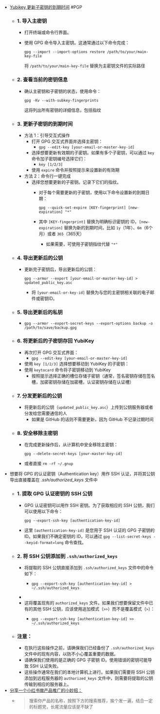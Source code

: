 - [Yubikey 更新子密钥的到期时间](https://superuser.com/questions/813421/can-you-extend-the-expiration-date-of-an-already-expired-gpg-key) #PGP
	- ### 1. 导入主密钥
		- 打开终端或命令行界面。
		- 使用 GPG 命令导入主密钥。这通常通过以下命令完成：
		  
		  ```
		  gpg --import --import-options restore /path/to/your/main-key-file
		  ```
		  
		  将 `/path/to/your/main-key-file` 替换为主密钥文件的实际路径
	- ### 2. 查看当前的密钥信息
		- 确认主密钥和子密钥的状态，使用命令：
		  
		  ```
		  gpg -Kv --with-subkey-fingerprints
		  ```
		  
		  这将列出所有密钥的详细信息，包括指纹
	- ### 3. 更新子密钥的到期时间
		- 方法 1：引导交互式操作
			- 打开 GPG 交互式界面并选择主密钥：
				- `gpg --edit-key [your-email-or-master-key-id]`
			- 选择想要更新有效期的子密钥。如果有多个子密钥，可以通过 `key` 命令加子密钥编号选择它们：
				- `key [1/2/3]`
			- 使用 `expire` 命令并按照提示来设置新的有效期
		- 方法 2：命令行一键完成
			- 选择您想要更新的子密钥。记录下它们的指纹。
				- 对于每个需要更新的子密钥，使用以下命令设置新的到期日期：
				  
				  ```
				  gpg --quick-set-expire [KEY-fingerprint] [new-expiration] "*"
				  ```
				- 其中 `[KEY-fingerprint]` 替换为明确标识密钥的 ID，`[new-expiration]` 替换为新的到期时间，比如 `1y`（1年）、`6m`（6个月）或者 `365`（365天）
					- 如果需要，可使用子密钥指纹代替  `"*"`
	- ### 4. 导出更新后的公钥
		- 更新完子密钥后，导出更新后的公钥：
		  
		  ```
		  gpg --armor --export [your-email-or-master-key-id] > updated_public_key.asc
		  ```
			- 将 `[your-email-or-key-id]` 替换为与您的主密钥相关联的电子邮件或密钥ID。
	- ### 5. 导出更新后的私钥
		- `gpg --armor --export-secret-keys --export-options backup -o /path/to/save/backup.gpg `
	- ### 6. 将更新后的子密钥存回 YubiKey
		- 再次打开 GPG 交互式界面：
			- `gpg --edit-key [your-email-or-master-key-id]`
		- 使用 `key [1/2/3]` 选择想要移动到 YubiKey 的子密钥：
		- 使用 `keytocard` 命令将子密钥移动到 YubiKey
			- 按照提示选择正确的槽位存储子密钥（通常，签名密钥存储在签名槽，加密密钥存储在加密槽，认证密钥存储在认证槽）
	- ### 7. 分发更新后的公钥
		- 将更新后的公钥（`updated_public_key.asc`）上传到公钥服务器或者分发给您需要通信的人
			- 如果是 GitHub 的话则不需要更新，因为 GitHub 不记录过期时间
	- ### 8. 安全移除主密钥
		- 在完成更新操作后，从计算机中安全移除主密钥：
		  
		  ```
		  gpg --delete-secret-keys [your-master-key-id]
		  ```
		- 或者直接 `rm -rf ~/.gnup`
- 想要将 GPG 的认证密钥（Authentication key）用作 SSH 认证，并将其公钥导出直接覆盖在 _.ssh/authorized_keys_ 文件中
	- ### 1. 提取 GPG 认证密钥的 SSH 公钥
		- GPG 认证密钥可以用作 SSH 密钥。为了获取相应的 SSH 公钥，我们可以使用以下命令：
		  
		  ```
		  gpg --export-ssh-key [authentication-key-id]
		  ```
		- 这里 `[authentication-key-id]` 是您用于 SSH 认证的 GPG 子密钥的 ID。如果我们不确定密钥的 ID，可以通过 `gpg --list-secret-keys --keyid-format=long` 命令查找。
	- ### 2. 将 SSH 公钥添加到  `.ssh/authorized_keys`
		- 将提取的 SSH 公钥直接添加到 `.ssh/authorized_keys` 文件中的命令如下：
			- ```
			  gpg --export-ssh-key [authentication-key-id] > ~/.ssh/authorized_keys
			  ```
		-
		- 这将覆盖现有的 `authorized_keys` 文件。如果我们想要保留文件中已有的其他 SSH 公钥，应该使用追加模式（`>>`）而不是覆盖模式（`>`）：
			- ```
			  gpg --export-ssh-key [authentication-key-id] >> ~/.ssh/authorized_keys
			  ```
	- ### 注意：
		- 在执行这些操作之前，请确保我们已经备份了 `.ssh/authorized_keys` 文件中的现有内容，以防不小心覆盖重要的数据。
		- 请确保我们使用的是正确的 GPG 子密钥 ID。使用错误的密钥可能导致 SSH 认证失败。
		- 这些操作通常在我们的本地计算机上进行。如果我们需要将 SSH 公钥添加到远程服务器的 `authorized_keys` 文件中，则需要将提取的公钥传输到相应的服务器上。
- [分享一个小红书做产品推广的小妙招：](https://twitter.com/SaitoWu/status/1742036447589441731)
	- > 搜索你产品的名称，按照下方的搜索推荐，挨个发一遍，结合一定的标题党，长尾流量应该是不缺了